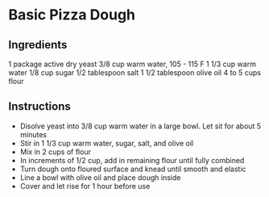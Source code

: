 # Basic Pizza Dough

## Ingredients
1 package active dry yeast
3/8 cup warm water, 105 - 115 F
1 1/3 cup warm water
1/8 cup sugar
1/2 tablespoon salt
1 1/2 tablespoon olive oil
4 to 5 cups flour

## Instructions
- Disolve yeast into 3/8 cup warm water in a large bowl. Let sit for about 5 minutes
- Stir in 1 1/3 cup warm water, sugar, salt, and olive oil
- Mix in 2 cups of flour
- In increments of 1/2 cup, add in remaining flour until fully combined
- Turn dough onto floured surface and knead until smooth and elastic
- Line a bowl with olive oil and place dough inside
- Cover and let rise for 1 hour before use
